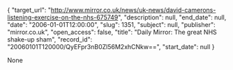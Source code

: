 {
  "target_url": "http://www.mirror.co.uk/news/uk-news/david-camerons-listening-exercise-on-the-nhs-675749", 
  "description": null, 
  "end_date": null, 
  "date": "2006-01-01T12:00:00", 
  "slug": 1351, 
  "subject": null, 
  "publisher": "mirror.co.uk", 
  "open_access": false, 
  "title": "Daily Mirror: The great NHS shake-up sham", 
  "record_id": "20060101T120000/QyEFpr3nB0Zl56M2xhCNkw==", 
  "start_date": null
}

None